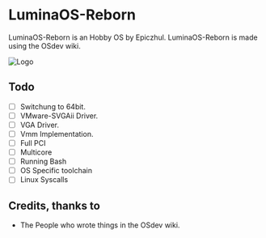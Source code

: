 
# LuminaOS-Reborn
LuminaOS-Reborn is an Hobby OS by Epiczhul. LuminaOS-Reborn is made using the OSdev wiki.



![Logo](https://github.com/Epiczhul/LuminaOS-Reborn/blob/main/images/icon-500x500.png?raw=true)


## Todo
- [ ]  Switchung to 64bit.
- [ ]  VMware-SVGAii Driver.
- [ ]  VGA Driver.
- [ ]  Vmm Implementation.  
- [ ]  Full PCI
- [ ]  Multicore
- [ ]  Running Bash
- [ ]  OS Specific toolchain
- [ ]  Linux Syscalls
## Credits, thanks to
- The People who wrote things in the OSdev wiki.
